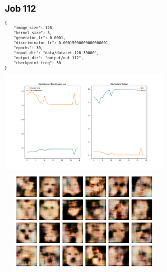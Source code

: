 
Job 112
=======


```
{
    "image_size": 128,
    "kernel_size": 3,
    "generator_lr": 0.0001,
    "discriminator_lr": 0.00015000000000000001,
    "epochs": 30,
    "input_dir": "data/dataset-128-30000",
    "output_dir": "output/out-112",
    "checkpoint_freq": 30
}
```  
<p align="center">
    <img src="images/plot112.png" height="300"/>
</p>  
<p align="center">
    <img src="images/output112.png" height="300"/>
</p>